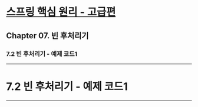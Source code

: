 # <a href = "../README.md" target="_blank">스프링 핵심 원리 - 고급편</a>
## Chapter 07. 빈 후처리기
### 7.2 빈 후처리기 - 예제 코드1


---

# 7.2 빈 후처리기 - 예제 코드1

---
